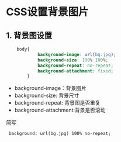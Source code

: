 # CSS设置背景图片

## 1. 背景图设置

```css
    body{
            background-image: url(bg.jpg);
            background-size: 100% 100%;
            background-repeat: no-repeat;
            background-attachment: fixed;
        }
```

- background-image：背景图片
- background-size: 背景尺寸
- background-repeat: 背景图是否重复
- background-attachment:背景是否滚动

简写

```
 background: url(bg.jpg) 100% no-repeat;
```

